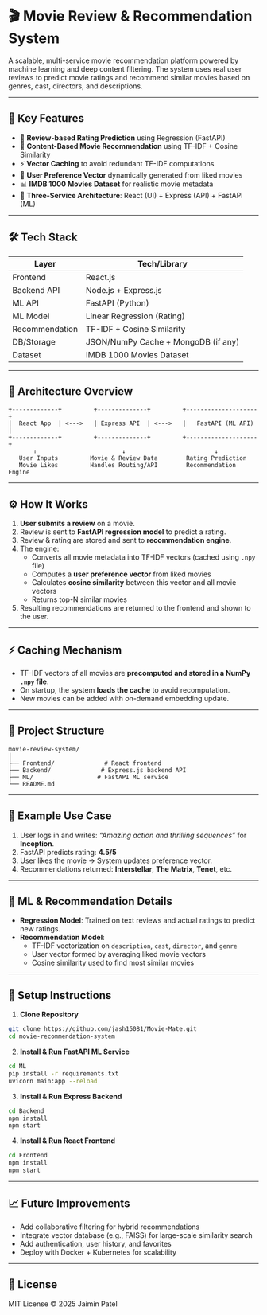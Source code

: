 # 🎬 Movie Review & Recommendation System

A scalable, multi-service movie recommendation platform powered by machine learning and deep content filtering. The system uses real user reviews to predict movie ratings and recommend similar movies based on genres, cast, directors, and descriptions.

---

## 🧠 Key Features

- 📝 **Review-based Rating Prediction** using Regression (FastAPI)
- 🎯 **Content-Based Movie Recommendation** using TF-IDF + Cosine Similarity
- ⚡ **Vector Caching** to avoid redundant TF-IDF computations
- 🧠 **User Preference Vector** dynamically generated from liked movies
- 📊 **IMDB 1000 Movies Dataset** for realistic movie metadata
- 🧪 **Three-Service Architecture**: React (UI) + Express (API) + FastAPI (ML)

---

## 🛠️ Tech Stack

| Layer         | Tech/Library                |
|---------------|-----------------------------|
| Frontend      | React.js                    |
| Backend API   | Node.js + Express.js        |
| ML API        | FastAPI (Python)            |
| ML Model      | Linear Regression (Rating)  |
| Recommendation| TF-IDF + Cosine Similarity  |
| DB/Storage    | JSON/NumPy Cache + MongoDB (if any) |
| Dataset       | IMDB 1000 Movies Dataset    |

---

## 🚀 Architecture Overview

```text
+-------------+         +--------------+         +--------------------+
|  React App  | <--->   | Express API  | <--->   |   FastAPI (ML API) |
+-------------+         +--------------+         +--------------------+
       ↑                        ↓                         ↓
   User Inputs         Movie & Review Data        Rating Prediction
   Movie Likes         Handles Routing/API        Recommendation Engine
```

---

## ⚙️ How It Works

1. **User submits a review** on a movie.
2. Review is sent to **FastAPI regression model** to predict a rating.
3. Review & rating are stored and sent to **recommendation engine**.
4. The engine:
   - Converts all movie metadata into TF-IDF vectors (cached using `.npy` file)
   - Computes a **user preference vector** from liked movies
   - Calculates **cosine similarity** between this vector and all movie vectors
   - Returns top-N similar movies
5. Resulting recommendations are returned to the frontend and shown to the user.

---

## ⚡ Caching Mechanism

- TF-IDF vectors of all movies are **precomputed and stored in a NumPy `.npy` file**.
- On startup, the system **loads the cache** to avoid recomputation.
- New movies can be added with on-demand embedding update.

---

## 📂 Project Structure

```
movie-review-system/
│
├── Frontend/              # React frontend
├── Backend/              # Express.js backend API
├── ML/                  # FastAPI ML service
└── README.md
```

---

## 🧪 Example Use Case

1. User logs in and writes: _“Amazing action and thrilling sequences”_ for **Inception**.
2. FastAPI predicts rating: **4.5/5**
3. User likes the movie → System updates preference vector.
4. Recommendations returned: **Interstellar**, **The Matrix**, **Tenet**, etc.

---

## 🧬 ML & Recommendation Details

- **Regression Model**: Trained on text reviews and actual ratings to predict new ratings.
- **Recommendation Model**:
  - TF-IDF vectorization on `description`, `cast`, `director`, and `genre`
  - User vector formed by averaging liked movie vectors
  - Cosine similarity used to find most similar movies

---

## 🔧 Setup Instructions

1. **Clone Repository**

```bash
git clone https://github.com/jash15081/Movie-Mate.git
cd movie-recommendation-system
```

2. **Install & Run FastAPI ML Service**

```bash
cd ML
pip install -r requirements.txt
uvicorn main:app --reload
```

3. **Install & Run Express Backend**

```bash
cd Backend
npm install
npm start
```

4. **Install & Run React Frontend**

```bash
cd Frontend
npm install
npm start
```

---

## 📈 Future Improvements

- Add collaborative filtering for hybrid recommendations
- Integrate vector database (e.g., FAISS) for large-scale similarity search
- Add authentication, user history, and favorites
- Deploy with Docker + Kubernetes for scalability

---

## 📄 License

MIT License © 2025 Jaimin Patel

